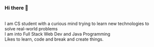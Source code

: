 ### Hi there 👋

<!--
**bharathkumar-18/bharathkumar-18** is a ✨ _special_ ✨ repository because its `README.md` (this file) appears on your GitHub profile.

Here are some ideas to get you started:

- 🔭 I’m currently working on ...
- 🌱 I’m currently learning ...
- 👯 I’m looking to collaborate on ...
- 🤔 I’m looking for help with ...
- 💬 Ask me about ...
- 📫 How to reach me: ...
- 😄 Pronouns: ...
- ⚡ Fun fact: ...
-->
<br>
I am CS student with a curious mind trying to learn new technologies to solve real-world problems
<br>
I am into Full Stack Web Dev and Java Programming
<br>
Likes to learn, code and break and create things.

